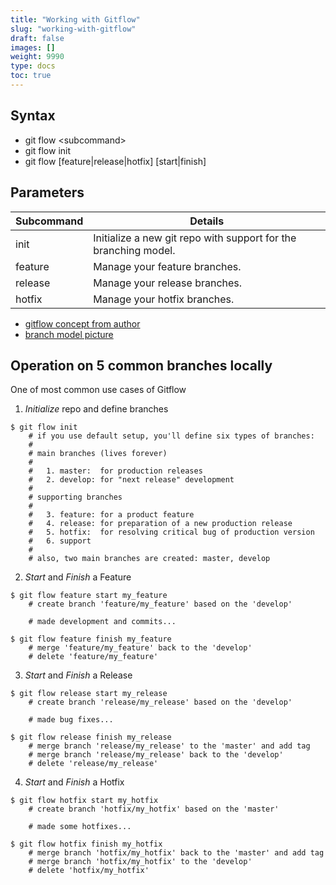 ```yaml
---
title: "Working with Gitflow"
slug: "working-with-gitflow"
draft: false
images: []
weight: 9990
type: docs
toc: true
---
```


## Syntax
 - git flow \<subcommand\>
 - git flow init
 - git flow [feature|release|hotfix] [start|finish]

## Parameters
| Subcommand | Details |
|-----|-----|
| init      | Initialize a new git repo with support for the branching model. |
| feature   | Manage your feature branches. |
| release   | Manage your release branches. |
| hotfix    | Manage your hotfix branches. |


- [gitflow concept from author](http://nvie.com/posts/a-successful-git-branching-model/)
- [branch model picture](http://nvie.com/img/git-model@2x.png)

## Operation on 5 common branches locally
One of most common use cases of Gitflow

1. _Initialize_ repo and define branches

```
$ git flow init
    # if you use default setup, you'll define six types of branches:
    #
    # main branches (lives forever)
    #
    #   1. master:  for production releases
    #   2. develop: for "next release" development
    #
    # supporting branches
    #
    #   3. feature: for a product feature
    #   4. release: for preparation of a new production release
    #   5. hotfix:  for resolving critical bug of production version
    #   6. support
    #
    # also, two main branches are created: master, develop
```

2. _Start_ and _Finish_ a Feature

```
$ git flow feature start my_feature
    # create branch 'feature/my_feature' based on the 'develop'

    # made development and commits...

$ git flow feature finish my_feature
    # merge 'feature/my_feature' back to the 'develop'
    # delete 'feature/my_feature'
```

3. _Start_ and _Finish_ a Release

```
$ git flow release start my_release
    # create branch 'release/my_release' based on the 'develop'

    # made bug fixes...

$ git flow release finish my_release
    # merge branch 'release/my_release' to the 'master' and add tag
    # merge branch 'release/my_release' back to the 'develop'
    # delete 'release/my_release'
```

4. _Start_ and _Finish_ a Hotfix

```
$ git flow hotfix start my_hotfix
    # create branch 'hotfix/my_hotfix' based on the 'master'

    # made some hotfixes...

$ git flow hotfix finish my_hotfix
    # merge branch 'hotfix/my_hotfix' back to the 'master' and add tag
    # merge branch 'hotfix/my_hotfix' to the 'develop'
    # delete 'hotfix/my_hotfix'
```



